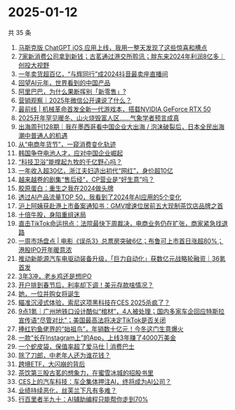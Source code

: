 # 2025-01-12

共 35 条

<!-- BEGIN 36KR -->
<!-- 最后更新时间 2025-01-12 10:54:38 +0800 -->
1. [马斯克版 ChatGPT iOS 应用上线，我用一整天发现了这些惊喜和槽点](https://36kr.com/p/3118160230076678)
1. [7家新消费公司拿到新钱；古茗通过港交所聆讯；胖东来2024年利润8亿多｜创投大视野](https://36kr.com/p/3118269615673352)
1. [一年卖货超百亿，“与辉同行”成2024抖音最卖座直播间](https://36kr.com/p/3117815740993545)
1. [回望AI元年，世界看到的中国产品](https://36kr.com/p/3117699684274180)
1. [阿里巴巴，为什么果断挥别「新零售」?](https://36kr.com/p/3117165141212933)
1. [营销观察｜2025年微信公开课说了什么？](https://36kr.com/p/3116603121684483)
1. [最前线 | 机械革命首发全新一代游戏本，搭载NVIDIA GeForce RTX 50](https://36kr.com/p/3118143947329797)
1. [2025开年罕见暖冬、山火烧毁富人区……气象学者预言成真](https://36kr.com/p/3117574447026178)
1. [出海周刊128期｜我在墨西哥看中国企业大出海 / 泡沫破裂后，日本全民出海潮中普通人的机遇](https://36kr.com/p/3116274114318593)
1. [从“电商年货节”，一窥消费变化轨迹](https://36kr.com/p/3117732915581190)
1. [韩国争夺电池人才，应对中国企业崛起](https://36kr.com/p/3117607327207682)
1. [“科技卫浴”能撑起九牧的千亿野心吗？](https://36kr.com/p/3117639081672457)
1. [一年收入超30亿，浙江夫妇造出初代“网红”，身价超10亿](https://36kr.com/p/3118347934994436)
1. [越来越卷的剧集“售后经”，CP营业是“好生意”吗？](https://36kr.com/p/3117052489732099)
1. [胶原蛋白：重生之我在2024做头牌](https://36kr.com/p/3117095849115138)
1. [透过AI产品流量TOP 50，我看到了2024年AI应用的5个变化](https://36kr.com/p/3117976271289858)
1. [沪上阿姨获赴港上市备案通知书：GMV增速位居前五大现制茶饮店品牌之首](https://36kr.com/p/3117679294353414)
1. [十倍牛股，身陷重组迷局](https://36kr.com/p/3118136266674185)
1. [直击TikTok命运拐点：法院最快下周裁决，电商业务仍在扩张，商家紧急找退路](https://36kr.com/p/3118184009142280)
1. [一周市场盘点 | 电影《误杀3》总票房突破6亿；布鲁可上市首日涨超80%；港股IPO开年暖意浓](https://36kr.com/p/3118279207899392)
1. [推动新能源汽车电驱动装备升级，「巨力自动化」获数亿元战略轮融资｜36氪首发](https://36kr.com/p/3118354325573632)
1. [3年3冲，老乡鸡还是想IPO](https://36kr.com/p/3118051009204224)
1. [开户排到春节后，利率却下调！美元存款啥情况？](https://36kr.com/p/3117667040514050)
1. [她，一位并购女将诞生](https://36kr.com/p/3118044790460678)
1. [瞄准沉浸式体验，索尼这项黑科技在CES 2025杀疯了？](https://36kr.com/p/3117071091453956)
1. [9点1氪｜广州地铁口设计酷似“棺材”，4人被处理；国内多家车企回应特斯拉宣传语“尽管对比”；美国最高法将决定TikTok是否关闭](https://36kr.com/p/3117624037036294)
1. [捧红钓鱼佬界的“始祖鸟”，年销数十亿元！今冬这门生意爆火](https://36kr.com/p/3117009930735619)
1. [一款“长在Instagram上”的App，上线3年赚了4000万美金](https://36kr.com/p/3116989372076290)
1. [一个蛇皮袋，保值率超了爱马仕 | 消费巴士](https://36kr.com/p/3116971068456706)
1. [除了刀郎，中老年人还为谁花钱？](https://36kr.com/p/3116914069966857)
1. [跨境ETF，大闪崩的背后](https://36kr.com/p/3116970250342406)
1. [茶饮第三股古茗的想象力，在蜜雪冰城的招股书里](https://36kr.com/p/3116989549056264)
1. [CES上的汽车科技：车企集体押注AI，终将成为AI公司？](https://36kr.com/p/3117033091874304)
1. [业绩持续恶化，丝芙兰下凡有多难？](https://36kr.com/p/3116942205292546)
1. [行百里者半九十：AI辅助编程只能帮你走到70%](https://36kr.com/p/3102498074971907)
<!-- END 36KR -->